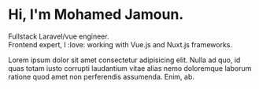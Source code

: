 # Hi, I'm Mohamed Jamoun.

Fullstack Laravel/vue engineer.  
Frontend expert, I :love: working with Vue.js and Nuxt.js frameworks.

Lorem ipsum dolor sit amet consectetur adipisicing elit. Nulla ad quo, id quas totam iusto corrupti laudantium vitae alias nemo doloremque laborum ratione quod amet non perferendis assumenda. Enim, ab.

